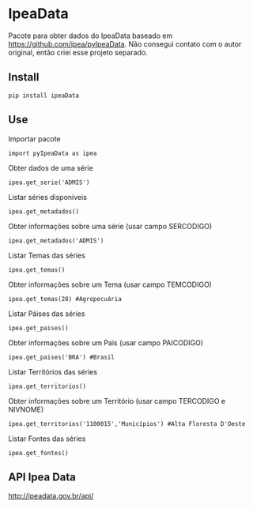 # IpeaData
Pacote para obter dados do IpeaData baseado em https://github.com/ipea/pyIpeaData.
Não consegui contato com o autor original, então criei esse projeto separado.

## Install 

```
pip install ipeaData
```

## Use
Importar pacote
```
import pyIpeaData as ipea
```
Obter dados de uma série
```
ipea.get_serie('ADMIS')
```
Listar séries disponíveis
```
ipea.get_metadados()
```
Obter informações sobre uma série (usar campo SERCODIGO)
```
ipea.get_metadados('ADMIS')
```
Listar Temas das séries
```
ipea.get_temas()
```
Obter informações sobre um Tema (usar campo TEMCODIGO)
```
ipea.get_temas(28) #Agropecuária
```
Listar Páises das séries
```
ipea.get_paises()
```
Obter informações sobre um Pais (usar campo PAICODIGO)
```
ipea.get_paises('BRA') #Brasil
```
Listar Territórios das séries
```
ipea.get_territorios()
```
Obter informações sobre um Território (usar campo TERCODIGO e NIVNOME)
```
ipea.get_territorios('1100015','Municípios') #Alta Floresta D'Oeste
```
Listar Fontes das séries
```
ipea.get_fontes()
```
## API Ipea Data

http://ipeadata.gov.br/api/
